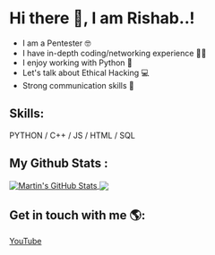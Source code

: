 
# Hi there 👋, I am Rishab..!
- I am a Pentester :nerd_face:	
- I have in-depth coding/networking experience :man_technologist:
- I enjoy working with Python :blue_heart:
- Let's talk about Ethical Hacking :computer:
- Strong communication skills :speech_balloon:	

## Skills: 
PYTHON / C++ / JS / HTML / SQL

## My Github Stats :
<a href="https://github.com/rishabhacking">
  <img align="center" src="https://github-readme-stats.vercel.app/api?username=rishabhacking&show_icons=true&line_height=27&count_private=true&title_color=ffffff&text_color=c9cacc&icon_color=2bbc8a&bg_color=1d1f21" alt="Martin's GitHub Stats" />
</a>
<a href="https://github.com/rishabhacking">
  <img align="center" src="https://github-readme-stats.vercel.app/api/top-langs/?username=rishabhacking&hide=java,html,tex&title_color=ffffff&text_color=c9cacc&icon_color=2bbc8a&bg_color=1d1f21&langs_count=3" />
</a>


## Get in touch with me 🌎:
<a href="https://www.youtube.com/channel/UCCBITdwOwydszjobeV81qWQ">YouTube</a>



